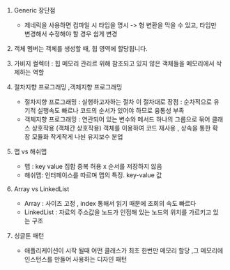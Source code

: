 1. Generic 장단점
    - 제네릭을 사용하면 컴파일 시 타입을 명시 -> 형 변환을 막을 수 있고, 타입만 변경해서 수정해야 할 경우 쉽게 변경 

2. 객체 멤버는 객체를 생성할 때, 힙 영역에 할당됩니다.

3. 가비지 컬렉터 : 힙 메모리 관리르 위해 참조되고 있지 않은 객체들을 메모리에서 삭제하는 역할 

4. 절차지향 프로그래밍 ,객체지향 프로그래밍
    - 절차지향 프로그래밍 : 실행하고자하는 절차 이 절차대로 
        장점 : 순차적으로 유기적 실행속도 빠르나 코드의 순서가 있어야 하므로 융통성 부족
    - 객체지향 프로그래밍 : 연관되어 있는 변수와 메서드 하나의 그룹으로 묶어 클래스 상호작용 (객체간 상호작용)
        객체를 이용하여 코드 재사용 , 상속을 통한 확장 
        모듈화 작게작게 나눤 유지보수 분업 

5. 맵 vs 해쉬맵
    - 맵 : key value 집합 중복 허용 x 순서를 저장하지 않음
    - 해쉬맵: 인터페이스를 따르며 맵의 특징. key-value 값

6. Array vs LinkedList
    - Array : 사이즈 고정 , index 통해서 읽기 때문에 조회의 속도 빠르다 
    - LinkedList : 자료의 주소값을 노드가 인접해 있는 노드의 위치를 가르키고 있는 구조 
7. 싱글톤 패턴
    - 애플리케이션이 시작 될때 어떤 클래스가 최초 한번만 메모리 할당 ,그 메모리에 인스턴스를 만들어 사용하는 디자인 패턴 
    